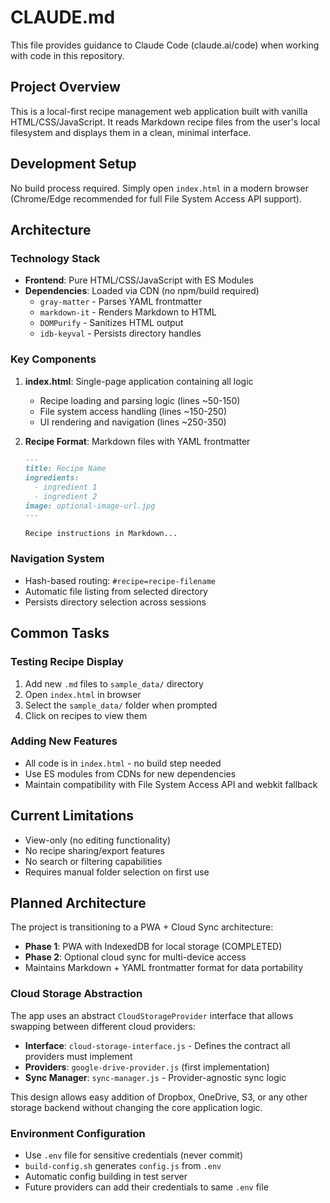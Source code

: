 # CLAUDE.md

This file provides guidance to Claude Code (claude.ai/code) when working with code in this repository.

## Project Overview

This is a local-first recipe management web application built with vanilla HTML/CSS/JavaScript. It reads Markdown recipe files from the user's local filesystem and displays them in a clean, minimal interface.

## Development Setup

No build process required. Simply open `index.html` in a modern browser (Chrome/Edge recommended for full File System Access API support).

## Architecture

### Technology Stack
- **Frontend**: Pure HTML/CSS/JavaScript with ES Modules
- **Dependencies**: Loaded via CDN (no npm/build required)
  - `gray-matter` - Parses YAML frontmatter
  - `markdown-it` - Renders Markdown to HTML  
  - `DOMPurify` - Sanitizes HTML output
  - `idb-keyval` - Persists directory handles

### Key Components

1. **index.html**: Single-page application containing all logic
   - Recipe loading and parsing logic (lines ~50-150)
   - File system access handling (lines ~150-250)
   - UI rendering and navigation (lines ~250-350)

2. **Recipe Format**: Markdown files with YAML frontmatter
   ```markdown
   ---
   title: Recipe Name
   ingredients:
     - ingredient 1
     - ingredient 2
   image: optional-image-url.jpg
   ---
   
   Recipe instructions in Markdown...
   ```

### Navigation System
- Hash-based routing: `#recipe=recipe-filename`
- Automatic file listing from selected directory
- Persists directory selection across sessions

## Common Tasks

### Testing Recipe Display
1. Add new `.md` files to `sample_data/` directory
2. Open `index.html` in browser
3. Select the `sample_data/` folder when prompted
4. Click on recipes to view them

### Adding New Features
- All code is in `index.html` - no build step needed
- Use ES modules from CDNs for new dependencies
- Maintain compatibility with File System Access API and webkit fallback

## Current Limitations
- View-only (no editing functionality)
- No recipe sharing/export features
- No search or filtering capabilities
- Requires manual folder selection on first use

## Planned Architecture
The project is transitioning to a PWA + Cloud Sync architecture:
- **Phase 1**: PWA with IndexedDB for local storage (COMPLETED)
- **Phase 2**: Optional cloud sync for multi-device access
- Maintains Markdown + YAML frontmatter format for data portability

### Cloud Storage Abstraction
The app uses an abstract `CloudStorageProvider` interface that allows swapping between different cloud providers:
- **Interface**: `cloud-storage-interface.js` - Defines the contract all providers must implement
- **Providers**: `google-drive-provider.js` (first implementation)
- **Sync Manager**: `sync-manager.js` - Provider-agnostic sync logic

This design allows easy addition of Dropbox, OneDrive, S3, or any other storage backend without changing the core application logic.

### Environment Configuration
- Use `.env` file for sensitive credentials (never commit)
- `build-config.sh` generates `config.js` from `.env` 
- Automatic config building in test server
- Future providers can add their credentials to same `.env` file